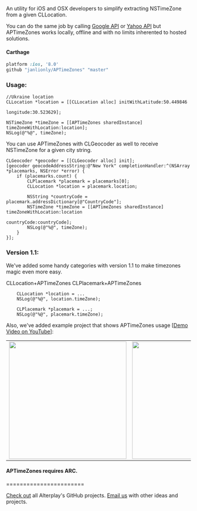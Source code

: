 An utility for iOS and OSX developers to simplify extracting NSTimeZone from a given CLLocation. 

You can do the same job by calling [Google API](https://developers.google.com/maps/documentation/timezone/) or [Yahoo API](http://help.yahoo.com/l/us/yahoo/ewsapt/webservices/reference/overview/wsr_timezones.html) but APTimeZones works locally, offline and with no limits inherented to hosted solutions.

#### Carthage

```ruby
platform :ios, '8.0'
github "janlionly/APTimeZones" "master"
```

### Usage:

```objc
//Ukraine location
CLLocation *location = [[CLLocation alloc] initWithLatitude:50.449846
                                                  longitude:30.523629];
                                                      
NSTimeZone *timeZone = [[APTimeZones sharedInstance] timeZoneWithLocation:location];
NSLog(@"%@", timeZone);
```

You can use APTimeZones with CLGeocoder as well to receive NSTimeZone for a given city string.  

```objc
CLGeocoder *geocoder = [[CLGeocoder alloc] init];
[geocoder geocodeAddressString:@"New York" completionHandler:^(NSArray *placemarks, NSError *error) {
    if (placemarks.count) {
        CLPlacemark *placemark = placemarks[0];
        CLLocation *location = placemark.location;
                
        NSString *countryCode = placemark.addressDictionary[@"CountryCode"];
        NSTimeZone *timeZone = [[APTimeZones sharedInstance] timeZoneWithLocation:location
                                                                      countryCode:countryCode];
        NSLog(@"%@", timeZone);
    } 
}];
```

### Version 1.1:
We've added some handy categories with version 1.1 to make timezones magic even more easy.

CLLocation+APTimeZones
CLPlacemark+APTimeZones

```objc
    CLLocation *location = ...
    NSLog(@"%@", location.timeZone);

    CLPlacemark *placemark = ...;
    NSLog(@"%@", placemark.timeZone);
```

Also, we've added example project that shows APTimeZones usage [<a href="http://www.youtube.com/watch?v=JwB_E9xCAKg">Demo Video on YouTube</a>]:

<table border-width=0><tr>
<td><img src="https://raw.github.com/Krivoblotsky/APTimeZones/master/Resources/screenshowMap.png" width=320 style="width: 320px;"/></td>
<td><img src="https://raw.github.com/Krivoblotsky/APTimeZones/master/Resources/screenshotGeoCoder.png" width=320 style="width: 320px;"/></td>
</tr></table>

#### APTimeZones requires ARC.

=======================

[Check out](https://github.com/Alterplay) all Alterplay's GitHub projects.
[Email us](mailto:hello@alterplay.com?subject=From%20GitHub%20APTimeZones) with other ideas and projects.
